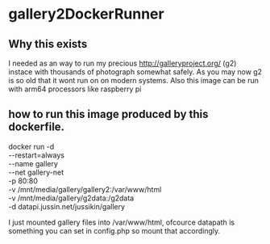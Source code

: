 # gallery2DockerRunner

## Why this exists
I needed as an way to run my precious http://galleryproject.org/ (g2) instace with thousands of photograph somewhat safely. As you may now g2 is so old that it wont run on on modern systems. Also this image can be run with arm64 processors like raspberry pi

## how to run this image produced by this dockerfile.

docker run -d \
  --restart=always \
  --name gallery \
  --net gallery-net \
  -p 80:80 \
  -v /mnt/media/gallery/gallery2:/var/www/html \
  -v /mnt/media/gallery/g2data:/g2data \
  -d datapi.jussin.net/jussikin/gallery
  
  I just mounted gallery files into /var/www/html, ofcource datapath is something you can set in config.php so mount that accordingly.
